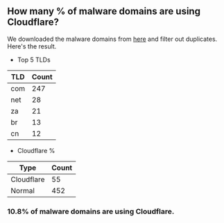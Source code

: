 ## How many % of malware domains are using Cloudflare?


We downloaded the malware domains from [here](https://urlhaus.abuse.ch) and filter out duplicates.
Here's the result.


[//]: # (start replacement)


- Top 5 TLDs

| TLD | Count |
| --- | --- |
| com | 247 |
| net | 28 |
| za | 21 |
| br | 13 |
| cn | 12 |


- Cloudflare %

| Type | Count |
| --- | --- |
| Cloudflare | 55 |
| Normal | 452 |


### 10.8% of malware domains are using Cloudflare.